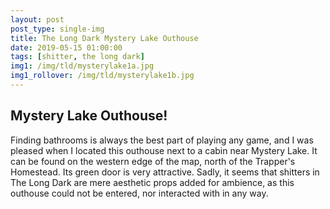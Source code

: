 ```yaml
---
layout: post
post_type: single-img
title: The Long Dark Mystery Lake Outhouse
date: 2019-05-15 01:00:00
tags: [shitter, the long dark]
img1: /img/tld/mysterylake1a.jpg
img1_rollover: /img/tld/mysterylake1b.jpg
---
```

## Mystery Lake Outhouse!

Finding bathrooms is always the best part of playing any game, and I was pleased when I located this outhouse next to a cabin near Mystery Lake. It can be found on the western edge of the map, north of the Trapper's Homestead. Its green door is very attractive. Sadly, it seems that shitters in The Long Dark are mere aesthetic props added for ambience, as this outhouse could not be entered, nor interacted with in any way.
